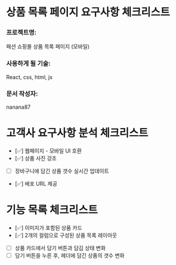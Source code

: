 # 상품 목록 페이지 요구사항 체크리스트

### 프로젝트명: 
패션 쇼핑몰 상품 목록 페이지 (모바일)

### 사용하게 될 기술: 
React, css, html, js

### 문서 작성자:
nanana87


# 고객사 요구사항 분석 체크리스트
- [✅] 웹페이지 - 모바일 UI 호환
- [✅] 상품 사진 강조
- [ ] 장바구니에 담긴 상품 갯수 실시간 업데이트
- [✅] 배포 URL 제공

# 기능 목록 체크리스트
- [✅] 이미지가 포함된 상품 카드
- [✅] 2개의 컬럼으로 구성된 상품 목록 레이아웃
- [ ] 상품 카드에서 담기 버튼과 담김 상태 변화
- [ ] 담기 버튼을 누른 후, 헤더에 담긴 상품의 갯수 변화

